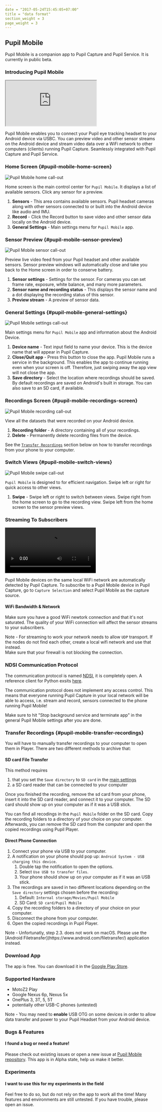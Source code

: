 ```yaml
---
date = "2017-05-24T15:45:05+07:00"
title = "data format"
section_weight = 3
page_weight = 3
---
```


## Pupil Mobile

Pupil Mobile is a companion app to Pupil Capture and Pupil Service. It is currently in public beta.

### Introducing Pupil Mobile

<iframe src="https://www.youtube.com/embed/atxUvyM0Sf8" ></iframe>

Pupil Mobile enables you to connect your Pupil eye tracking headset to your Android device via USBC.
You can preview video and other sensor streams on the Android device and stream video data over a WiFi network to other computers (clients) running Pupil Capture.
Seamlessly integrated with Pupil Capture and Pupil Service.

### Home Screen {#pupil-mobile-home-screen}

<img src="/images/pupil-mobile/home.webp" alt="Pupil Mobile home call-out" >

Home screen is the main control center for `Pupil Mobile`.
It displays a list of available sensors.
Click any sensor for a preview.

1. **Sensors** - This area contains available sensors. Pupil headset cameras along with other sensors connected to or built into the Android device like audio and IMU.
1. **Record** - Click the Record button to save video and other sensor data locally on the Android device.
1. **General Settings** - Main settings menu for `Pupil Mobile` app.

### Sensor Preview {#pupil-mobile-sensor-preview}

<img src="/images/pupil-mobile/sensor.webp" alt="Pupil Mobile sensor call-out" >

Preview live video feed from your Pupil headset and other available sensors.
Sensor preview windows will automatically close and take you back to the Home screen in order to conserve battery.

1. **Sensor settings** - Settings for the sensor. For cameras you can set frame rate, exposure, white balance, and many more parameters.
1. **Sensor name and recording status** - This displays the sensor name and a dot displaying the recording status of this sensor.
1. **Preview stream** - A preview of sensor data.

### General Settings {#pupil-mobile-general-settings}

<img src="/images/pupil-mobile/general-settings.webp" alt="Pupil Mobile settings call-out" >

Main settings menu for `Pupil Mobile` app and information about the Android Device.

1. **Device name** - Text input field to name your device. This is the device name that will appear in Pupil Capture.
1. **Close/Quit app** - Press this button to close the app. Pupil Mobile runs a service in the background. This enables the app to continue running even when your screen is off. Therefore, just swiping away the app view will not close the app.
1. **Save directory** - Select the location where recordings should be saved. By default recordings are saved on Android's built in storage. You can also save to an SD card, if available.

### Recordings Screen {#pupil-mobile-recordings-screen}

<img src="/images/pupil-mobile/recording.webp" alt="Pupil Mobile recording call-out" >

View all the datasets that were recorded on your Android device.

1. **Recording folder** - A directory containing all of your recordings.
1. **Delete** - Permanently delete recording files from the device.

See the [`Transfer Recordings`](#pupil-mobile-transfer-recordings) section below on how to transfer recordings from your phone to your computer.

### Switch Views {#pupil-mobile-switch-views}

<img src="/images/pupil-mobile/swipe.webp" alt="Pupil Mobile swipe call-out" >

`Pupil Mobile` is designed to for efficient navigation.
Swipe left or right for quick access to other views.

1. **Swipe** - Swipe left or right to switch between views. Swipe right from the home screen to go to the recording view. Swipe left from the home screen to the sensor preview views.

### Streaming To Subscribers

<video src="/videos/backend-manager/backend-manager.webm" ></iframe>

Pupil Mobile devices on the same local WiFi network are automatically detected by Pupil Capture. To subscribe to a Pupil Mobile device in Pupil Capture, go to `Capture Selection` and select Pupil Mobile as the capture source.

#### WiFi Bandwidth & Network

Make sure you have a good WiFi newtork connection and that it's not saturated. The quality of your WiFi connection will affect the sensor streams to your subscribers.

<aside class="notice">
Note - For streaming to work your network needs to allow <code>UDP</code> transport.
If the nodes do not find each other, create a local wifi network and use that instead.
</aside>

<aside class="warning">
Make sure that your firewall is not blocking the connection.
</aside>

### NDSI Communication Protocol

The communication protocol is named [NDSI](https://github.com/pupil-labs/pyndsi/blob/master/ndsi-commspec.md), it is completely open. A reference client for Python exsits [here](https://github.com/pupil-labs/pyndsi).

<aside class="warning">
The communication protocol does not implement any access control.
This means that everyone running Pupil Capture in your local network will be able to access,
i.e. stream and record, sensors connected to the phone running Pupil Mobile!

Make sure to hit "Stop background service and terminate app" in the general Pupil Mobile settings after you are done.
</aside>

### Transfer Recordings {#pupil-mobile-transfer-recordings}

You will have to manually transfer recordings to your computer to open them in Player.
There are two different methods to archive that:

#### SD card File Transfer

This method requires

1. that you set the `Save directory` to `SD card` in the [main settings](#pupil-mobile-general-settings)
1. a SD card reader that can be connected to your computer

Once you finished the recording, remove the sd card from your phone,
insert it into the SD card reader, and connect it to your computer.
The SD card should show up on your computer as if it was a USB stick.

You can find all recodings in the `Pupil Mobile` folder on the SD card.
Copy the recording folders to a directory of your choice on your computer.
Afterwards, you can remove the SD card from the computer and open the copied recordings using Pupil Player.

#### Direct Phone Connection

1. Connect your phone via USB to your computer.
1. A notification on your phone should pop up: `Android System - USB charging this device`.
    1. Double tap the notification to open the options.
    1. Select `Use USB to transfer files`.
    1. Your phone should show up on your computer as if it was an USB stick.
1. The recordings are saved in two different locations depending on the `Save directory` settings chosen before the recording:
    1. Default: `Internal storage/Movies/Pupil Mobile`
    1. SD Card: `SD card/Pupil Mobile`
1. Copy the recording folders to a directory of your choice on your computer.
1. Disconnect the phone from your computer.
1. Open the copied recordings in Pupil Player.

<aside class="notice">
Note - Unfortunatly, step 2.3. does not work on macOS. Please use the [Android Filetransfer](https://www.android.com/filetransfer/) application instead.
</aside>

### Download App

The app is free. You can download it in the [Google Play Store](https://play.google.com/store/apps/details?id=com.pupillabs.pupilmobile).

### Supported Hardware

- MotoZ2 Play
- Google Nexus 6p, Nexus 5x
- OnePlus 3, 3T, 5, 5T
- potentially other USB-C phones (untested)

<aside class="notice">
Note - You may need to <strong>enable</strong> USB OTG on some devices in order to allow data transfer and power to your Pupil Headset from your Android device.
</aside>

### Bugs & Features

#### I found a bug or need a feature!

Please check out existing issues or open a new issue at [Pupil Mobile repository](https://github.com/pupil-labs/pupil-mobile-app). This app is in Alpha state, help us make it better.

### Experiments

#### I want to use this for my experiments in the field

Feel free to do so, but do not rely on the app to work all the time! Many features and environments are still untested. If you have trouble, please open an issue.

